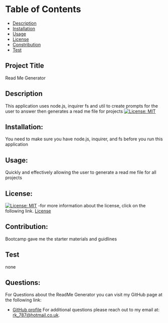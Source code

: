 
   # Table of Contents
   
  - [Description](#description)
  - [Installation](#installation)
  - [Usage](#usage)
  - [License](#license)
  - [Constribution](#contribution)
  - [Test](#test)

   ## Project Title 
   Read Me Generator

   ## Description
   This application uses node.js, inquirer fs and util to create prompts for the user to answer then generates a read me file for projects 
   [![License: MIT](https://img.shields.io/badge/License-MIT-yellow.svg)](https://opensource.org/licenses/MIT)
    

   ## Installation:
   You need to make sure you have node.js, inquirer, and fs before you run this application

   ## Usage:
   Quickly and effectively allowing the user to generate a read me file for all projects 

   ## License:
   [![License: MIT](https://img.shields.io/badge/License-MIT-yellow.svg)](https://opensource.org/licenses/MIT)
   -for more information about the license, click on the following link.
   [License](https://opensource.org/licenses/)

   ## Contribution:
   Bootcamp gave me the starter materials and guidlines

   ## Test
   none

   ## Questions:
   For Questions about the ReadMe Generator you can visit my GitHub page at the following link:
   - [GitHub profile](https://github.com/Nikstar-1)
   For additional questions please reach out to my email at: rk_787@hotmail.co.uk.
   